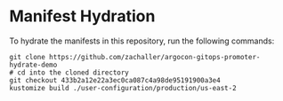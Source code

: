 # Manifest Hydration

To hydrate the manifests in this repository, run the following commands:

```shell
git clone https://github.com/zachaller/argocon-gitops-promoter-hydrate-demo
# cd into the cloned directory
git checkout 433b2a12e22a3ec0ca087c4a98de95191900a3e4
kustomize build ./user-configuration/production/us-east-2
```
